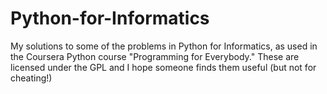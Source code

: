 # Python-for-Informatics

My solutions to some of the problems in Python for Informatics, as used in the Coursera Python course "Programming for Everybody." These are licensed under the GPL and I hope someone finds them useful (but not for cheating!)

